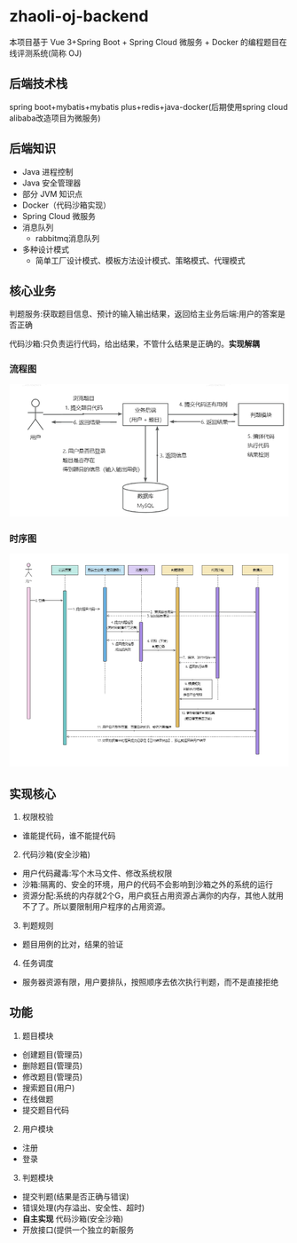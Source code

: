 # zhaoli-oj-backend
本项目基于 Vue 3+Spring Boot + Spring Cloud 微服务 + Docker 的编程题目在线评测系统(简称 OJ)
## 后端技术栈
spring boot+mybatis+mybatis plus+redis+java-docker(后期使用spring cloud alibaba改造项目为微服务)
## 后端知识
- Java 进程控制 
- Java 安全管理器
- 部分 JVM 知识点 
- Docker（代码沙箱实现）
- Spring Cloud 微服务 
- 消息队列
  - rabbitmq消息队列
- 多种设计模式
  - 简单工厂设计模式、模板方法设计模式、策略模式、代理模式
## 核心业务
判题服务:获取题目信息、预计的输入输出结果，返回给主业务后端:用户的答案是否正确

代码沙箱:只负责运行代码，给出结果，不管什么结果是正确的。**实现解耦**
### 流程图
![img_1.png](doc%2Fimg_1.png)
### 时序图
![img_2.png](doc%2Fimg_2.png)

## 实现核心
1. 权限校验
- 谁能提代码，谁不能提代码
2. 代码沙箱(安全沙箱)
- 用户代码藏毒:写个木马文件、修改系统权限
- 沙箱:隔离的、安全的环境，用户的代码不会影响到沙箱之外的系统的运行
- 资源分配:系统的内存就2个G，用户疯狂占用资源占满你的内存，其他人就用不了了。所以要限制用户程序的占用资源。
3. 判题规则
- 题目用例的比对，结果的验证
4. 任务调度
- 服务器资源有限，用户要排队，按照顺序去依次执行判题，而不是直接拒绝

## 功能
1. 题目模块
- 创建题目(管理员)
- 删除题目(管理员)
- 修改题目(管理员)
- 搜索题目(用户)
- 在线做题
- 提交题目代码 
2. 用户模块
- 注册
- 登录
3. 判题模块
- 提交判题(结果是否正确与错误)
- 错误处理(内存溢出、安全性、超时)
- **自主实现** 代码沙箱(安全沙箱)
- 开放接口(提供一个独立的新服务
